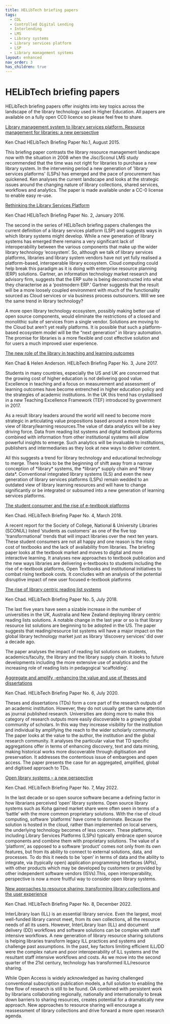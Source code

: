 ```yaml
---
title: HELibTech briefing papers
tags:
  - CDL
  - Controlled Digital Lending
  - Interlending
  - LMS
  - Library systems
  - Library services platform
  - LSP
  - Library management systems
layout: enhanced
nav_order: 3
has_children: true
---
```


# HELibTech briefing papers

HELibTech briefing papers offer insights into key topics across the landscape of the library technology used in Higher Education. All papers are available on a fully open CC0 licence so please feel free to share.

[Library management system to library services platform. Resource management for libraries: a new perspective](https://www.kenchadconsulting.com/wp-content/uploads/2018/09/Resource_management_briefing_HELibTech_KenChad_Aug2015.pdf)

[](https://www.kenchadconsulting.com/wp-content/uploads/2018/09/Resource_management_briefing_HELibTech_KenChad_Aug2015.pdf)Ken Chad HELibTech Briefing Paper No.1, August 2015.

This briefing paper contrasts the library resource management landscape now with the situation in 2008 when the Jisc/Sconul LMS study recommended that the time was not right for libraries to purchase a new library system. In the intervening period a new generation of 'library services platforms' (LSPs) has emerged and the pace of procurement has quickened. Ken analyses the current landscape and looks at the strategic issues around the changing nature of library collections, shared services, workflows and analytics. The paper is made available under a CC-0 license to enable easy re-use.

[Rethinking the Library Services Platform](https://www.kenchadconsulting.com/wp-content/uploads/2018/09/Rethinking_the_LSP_Jan2016a.pdf)

[](https://www.kenchadconsulting.com/wp-content/uploads/2018/09/Rethinking_the_LSP_Jan2016a.pdf)Ken Chad HELibTech Briefing Paper No. 2, January 2016.

The second in the series of HELibTech briefing papers challenges the current definition of a library services platform (LSP) and suggests ways in which library systems might develop. While a new generation of library systems has emerged there remains a very significant lack of interoperability between the various components that make up the wider library technology ‘ecosystem’. So, although we talk of library services platforms, libraries and library system vendors have not yet fully realised a platform-based, interoperable library ecosystem. Cloud computing could help break this paradigm as it is doing with enterprise resource planning (ERP) solutions. Gartner, an information technology market research and advisory firm, suggests that the ERP suite is being deconstructed into what they characterise as a ‘postmodern ERP.’ Gartner suggests that the result will be a more loosely coupled environment with much of the functionality sourced as Cloud services or via business process outsourcers. Will we see the same trend in library technology?

A more open library technology ecosystem, possibly making better use of open source components, would eliminate the restrictions of a closed and monolithic suite of services from a single vendor. Solutions are moving to the Cloud but aren’t yet really platforms. It is possible that such a platform-based ecosystem model will be the “next generation” in library automation. The promise for libraries is a more flexible and cost effective solution and for users a much improved user experience.

[The new role of the library in teaching and learning outcomes ](https://www.kenchadconsulting.com/wp-content/uploads/2018/09/Library_and_teaching_learning_outcomes_June2017_2a-1.pdf)

Ken Chad & Helen Anderson. HELibTech Briefing Paper No. 3, June 2017.

Students in many countries, especially the US and UK are concerned that the growing cost of higher education is not delivering good value. Excellence in teaching and a focus on measurement and assessment of learning outcomes have become entrenched in higher education policy and the strategies of academic institutions. In the UK this trend has crystallised in a new Teaching Excellence Framework (TEF) introduced by government in 2017.

As a result library leaders around the world will need to become more strategic in articulating value propositions based around a more holistic view of library/learning resources.The value of data analytics will be a key driving force. Data from reading list systems and digital textbook platforms combined with information from other institutional systems will allow powerful insights to emerge. Such analytics will be invaluable to institutions, publishers and intermediaries as they look at new ways to deliver content.

All this suggests a trend for library technology and educational technology to merge. There looks to be the beginning of shift away from a narrow conception of \*library\* systems, the \*library\* supply chain and \*library data\*. Conventional integrated library systems (ILS) and even the new generation of library services platforms (LSPs) remain wedded to an outdated view of library learning resources and will have to change significantly or be integrated or subsumed into a new generation of learning services platforms.

[The student consumer and the rise of e-textbook platforms](https://www.kenchadconsulting.com/wp-content/uploads/2018/03/Student_consumer_and_e-textbook_platforms_March2018.pdf)

Ken Chad. HELibTech Briefing Paper No. 4, March 2018.

A recent report for the Society of College, National & University Libraries (SCONUL) listed ‘students as customers’ as one of the five top 'transformational’ trends that will impact libraries over the next ten years. These student consumers are not all happy and one reason is the rising cost of textbooks and the lack of availability from libraries. The briefing paper looks at the textbook market and moves to digital and more interactive learning. It analyses new approaches to textbook publication and the new ways libraries are delivering e-textbooks to students including the rise of e-textbook platforms, Open Textbooks and institutional initiatives to combat rising textbook costs. It concludes with an analysis of the potential disruptive impact of new user focused e-textbook platforms

[The rise of library centric reading list systems ](https://www.kenchadconsulting.com/wp-content/uploads/2018/07/Rise_of_library_centric-_readlinglists_July2018.pdf)

Ken Chad. HELibTech Briefing Paper No. 5, July 2018.

The last five years have seen a sizable increase in the number of universities in the UK, Australia and New Zealand deploying library centric reading lists solutions. A notable change in the last year or so is that library resource list solutions are beginning to be adopted in the US. The paper suggests that reading/resource list systems will have a major impact on the global library technology market just as library ‘discovery services’ did over a decade ago.

The paper analyses the impact of reading list solutions on students, academics/faculty, the library and the library supply chain. It looks to future developments including the more extensive use of analytics and the increasing role of reading lists in pedagogical ‘scaffolding’.

[Aggregate and amplify -enhancing the value and use of theses and dissertations](https://www.kenchadconsulting.com/wp-content/uploads/2020/07/Aggregate_and_amplify_enhancing_the-value_and_use_of_TDs_July2020.pdf)

Ken Chad. HELibTech Briefing Paper No. 6, July 2020.

Theses and dissertations (TDs) form a core part of the research outputs of an academic institution. However, they do not usually get the same attention as journal published research. Universities are doing more to make this category of research outputs more easily discoverable to a growing global community of scholars. In this way they increase visibility for the institution and individual by amplifying the reach to the wider scholarly community. The paper looks at the value to the author, the institution and the global research community. It analyses the particular value that TD specific aggregations offer in terms of enhancing discovery, text and data mining, making historical works more discoverable through digitisation and preservation. It addresses the contentious issue of embargoes and open access. The paper presents the case for an aggregated, amplified, global and digitised approach to TDs.

[Open library systems – a new perspective](https://www.kenchadconsulting.com/wp-content/uploads/2022/12/Open-library-systems-KenChad-May2022.pdf)

[](https://www.kenchadconsulting.com/wp-content/uploads/2022/12/Open-library-systems-KenChad-May2022.pdf)Ken Chad. HELibTech Briefing Paper No. 7, May 2022.

In the last decade or so open source software became a defining factor in how librarians perceived ‘open’ library systems. Open source library systems such as Koha gained market share were often seen in terms of a ‘battle’ with the more common proprietary solutions. With the rise of cloud computing, software ‘platforms’ have come to dominate. Because the solution is hosted in the cloud, rather than implemented on local servers, the underlying technology becomes of less concern. These platforms, including Library Services Platforms (LSPs) typically embrace open source components and combine them with proprietary solutions. The value of a ‘platform’, as opposed to a software ‘product’ comes not only from its own features, but from its ability to connect to external solutions, data, and processes. To do this it needs to be ‘open’ in terms of data and the ability to integrate, via (typically open) application programming Interfaces (APIs), with other products which may be developed by customers or provided by other independent software vendors (ISVs).This, open interoperability, perspective is now a more fruitful way to consider open library systems.

[](https://www.kenchadconsulting.com/wp-content/uploads/2022/12/New_approaches_to_resource_sharing-_Dec2022-1.pdf)[](https://www.kenchadconsulting.com/wp-content/uploads/2022/12/New_approaches_to_resource_sharing-_Dec2022-1.pdf)[](https://www.kenchadconsulting.com/wp-content/uploads/2022/12/New_approaches_to_resource_sharing-_Dec2022-1.pdf)[](https://www.kenchadconsulting.com/wp-content/uploads/2022/12/New_approaches_to_resource_sharing-_Dec2022-1.pdf)[](https://www.kenchadconsulting.com/wp-content/uploads/2022/12/New_approaches_to_resource_sharing-_Dec2022-1.pdf)[](https://www.kenchadconsulting.com/wp-content/uploads/2022/12/New_approaches_to_resource_sharing-_Dec2022-1.pdf)[](https://www.kenchadconsulting.com/wp-content/uploads/2022/12/New_approaches_to_resource_sharing-_Dec2022-1.pdf)[](https://www.kenchadconsulting.com/wp-content/uploads/2022/12/New_approaches_to_resource_sharing-_Dec2022-1.pdf)[New approaches to resource sharing: transforming library collections and the user experience](https://www.kenchadconsulting.com/wp-content/uploads/2022/12/New_approaches_to_resource_sharing-_Dec2022-1.pdf)

[](https://www.kenchadconsulting.com/wp-content/uploads/2022/12/New_approaches_to_resource_sharing-_Dec2022-1.pdf)[](https://www.kenchadconsulting.com/wp-content/uploads/2022/12/New_approaches_to_resource_sharing-_Dec2022-1.pdf)Ken Chad. HELibTech Briefing Paper No. 8, December 2022.

InterLibrary loan (ILL) is an essential library service. Even the largest, most well-funded library cannot meet, from its own collections, all the resource needs of all its users. However, InterLibrary loan (ILL) and document delivery (DD) workflows and software solutions can be complex with staff intensive workflows. A new generation of library resource sharing solutions is helping libraries transform legacy ILL practices and systems and challenge past assumptions. In the past, key factors limiting efficient ILL/DD were the complex nature and poor interoperability of ILL systems and the resultant staff intensive workflows and costs. As we move into the second quarter of the 21st century, technology has transformed ILL/resource sharing.

While Open Access is widely acknowledged as having challenged conventional subscription publication models, a full solution to enabling the free flow of research is still to be found. OA combined with persistent work by librarians collaborating regionally, nationally and internationally to break down barriers to sharing resources, creates potential for a dramatically new approach. New approaches to resource sharing will encourage a reassessment of library collections and drive forward a more open research agenda.

[](https://www.kenchadconsulting.com/wp-content/uploads/2018/09/Resource_management_briefing_HELibTech_KenChad_Aug2015.pdf)
